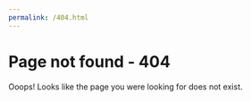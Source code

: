 ```yaml
---
permalink: /404.html
---
```


# Page not  found - 404
Ooops! Looks like the page you were looking for does not exist.
